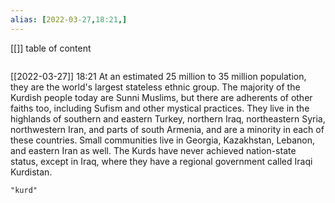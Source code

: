 ```yaml
---
alias: [2022-03-27,18:21,]
---
```

[[]]
table of content
```toc
```

[[2022-03-27]] 18:21
At an estimated 25 million to 35 million population, they are the world's largest stateless ethnic group.
The majority of the Kurdish people today are Sunni Muslims, but there are adherents of other faiths too, including Sufism and other mystical practices.
They live in the highlands of southern and eastern Turkey, northern Iraq, northeastern Syria, northwestern Iran, and parts of south Armenia, and are a minority in each of these countries. Small communities live in Georgia, Kazakhstan, Lebanon, and eastern Iran as well.
The Kurds have never achieved nation-state status, except in Iraq, where they have a regional government called Iraqi Kurdistan.
```query
"kurd"
```